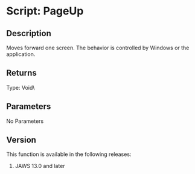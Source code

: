 # Script: PageUp

## Description

Moves forward one screen. The behavior is controlled by Windows or the
application.

## Returns

Type: Void\

## Parameters

No Parameters

## Version

This function is available in the following releases:

1.  JAWS 13.0 and later
